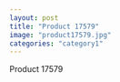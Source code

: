 ```yaml
---
layout: post
title: "Product 17579"
image: "product17579.jpg"
categories: "category1"
---
```

Product 17579
